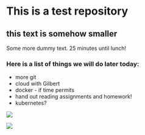 # This is a test repository

## this text is somehow smaller

Some more dummy text. 25 minutes until lunch!

### Here is a list of things we will do later today:

* more git
* cloud with Gilbert
* docker - if time permits
* hand out reading assignments and homework!
* kubernetes?

![](lavo2.png)

![](https://raw.githubusercontent.com/hellojoechip/NUS-test-20210111/main/lavo2.png)



